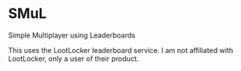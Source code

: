 # SMuL
Simple Multiplayer using Leaderboards

This uses the LootLocker leaderboard service. I am not affiliated with LootLocker, only a user of their product.
